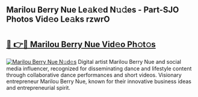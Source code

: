 ## Marilou Berry Nue Le𝚊k𝚎d N𝚞𝚍es - Part-SJO Photos Vid𝚎o Le𝚊ks rzwrO

# <h2><a href="http://fb6t5h.evod.top/?m=Marilou+Berry+Nue">🔗 👉🔴 Marilou Berry Nue Vid𝚎o Ph𝚘t𝚘s</a></h2>

[![Marilou Berry Nue N𝚞d𝚎s](https://i.imgur.com/8V9OHl7.gif)](http://fb6t5h.evod.top/?m=Marilou+Berry+Nue)
Digital artist Marilou Berry Nue and social media influencer, recognized for disseminating dance and lifestyle content through collaborative dance performances and short videos. Visionary entrepreneur Marilou Berry Nue, known for their innovative business ideas and entrepreneurial spirit. 
